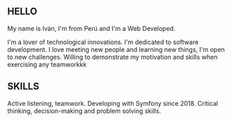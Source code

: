 ## HELLO

My name is Iván, I'm from Perú and I'm a Web Developed.

I'm a lover of technological innovations. I'm dedicated to software development.
I love meeting new people and learning new things, I'm open to new challenges. Willing to demonstrate my motivation and skills when exercising any teamworkkk

## SKILLS

Active listening, teamwork. 
Developing with Symfony since 2018.
Critical thinking, decision-making and problem solving skills.


